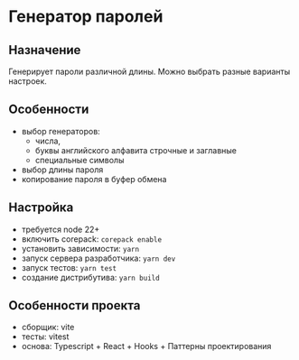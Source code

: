# Генератор паролей

## Назначение
Генерирует пароли различной длины. Можно выбрать разные варианты настроек.

## Особенности
- выбор генераторов: 
    - числа,
    - буквы английского алфавита строчные и заглавные
    - специальные символы
- выбор длины пароля
- копирование пароля в буфер обмена

## Настройка
- требуется node 22+
- включить corepack: `corepack enable`
- установить зависимости: `yarn`
- запуск сервера разработчика: `yarn dev`
- запуск тестов: `yarn test`
- создание дистрибутива: `yarn build`

## Особенности проекта
- сборщик: vite
- тесты: vitest
- основа: Typescript + React + Hooks + Паттерны проектирования